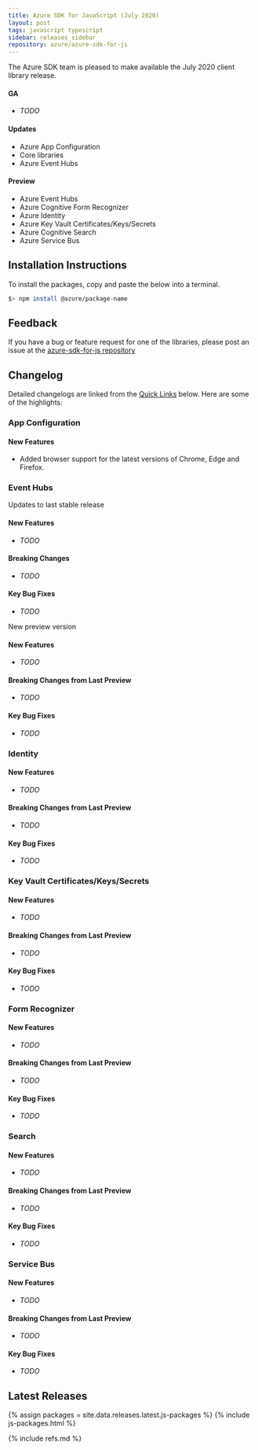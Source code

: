 ```yaml
---
title: Azure SDK for JavaScript (July 2020)
layout: post
tags: javascript typescript
sidebar: releases_sidebar
repository: azure/azure-sdk-for-js
---
```


The Azure SDK team is pleased to make available the July 2020 client library release.

#### GA

- *TODO*

#### Updates

- Azure App Configuration
- Core libraries
- Azure Event Hubs

#### Preview

- Azure Event Hubs
- Azure Cognitive Form Recognizer
- Azure Identity
- Azure Key Vault Certificates/Keys/Secrets
- Azure Cognitive Search
- Azure Service Bus

## Installation Instructions

To install the packages, copy and paste the below into a terminal.

```bash
$> npm install @azure/package-name
```

## Feedback

If you have a bug or feature request for one of the libraries, please post an issue at the [azure-sdk-for-js repository](https://github.com/azure/azure-sdk-for-js/issues)

## Changelog

Detailed changelogs are linked from the [Quick Links](#quick-links) below. Here are some of the highlights:

### App Configuration

#### New Features

- Added browser support for the latest versions of Chrome, Edge and Firefox.

### Event Hubs

Updates to last stable release

#### New Features

- *TODO*

#### Breaking Changes

- *TODO*

#### Key Bug Fixes

- *TODO*

New preview version

#### New Features

- *TODO*

#### Breaking Changes from Last Preview

- *TODO*

#### Key Bug Fixes

- *TODO*

### Identity

#### New Features

- *TODO*

#### Breaking Changes from Last Preview

- *TODO*

#### Key Bug Fixes

- *TODO*

### Key Vault Certificates/Keys/Secrets

#### New Features

- *TODO*

#### Breaking Changes from Last Preview

- *TODO*

#### Key Bug Fixes

- *TODO*

### Form Recognizer

#### New Features

- *TODO*

#### Breaking Changes from Last Preview

- *TODO*

#### Key Bug Fixes

- *TODO*

### Search

#### New Features

- *TODO*

#### Breaking Changes from Last Preview

- *TODO*

#### Key Bug Fixes

- *TODO*

### Service Bus

#### New Features

- *TODO*

#### Breaking Changes from Last Preview

- *TODO*

#### Key Bug Fixes

- *TODO*

## Latest Releases

{% assign packages = site.data.releases.latest.js-packages %}
{% include js-packages.html %}

{% include refs.md %}
